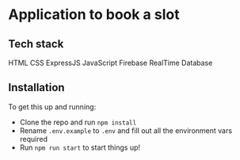 # Application to book a slot

## Tech stack
HTML
CSS
ExpressJS
JavaScript
Firebase RealTime Database

## Installation
To get this up and running:

- Clone the repo and run `npm install`
- Rename `.env.example` to `.env` and fill out all the environment vars required
- Run `npm run start` to start things up!
